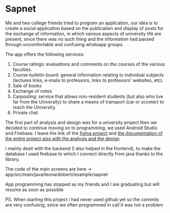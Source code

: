 # Sapnet
Me and two college friends tried to program an application, our idea is to create a social application based on the publication and display of posts for the exchange of information, in which various aspects of university life are present, since there was no such thing and the information had passed through uncomfortable and confusing whatsapp groups.

The app offers the following services:
1. Course ratings: evaluations and comments on the courses of the various faculties.
2. Course bulletin board: general information relating to individual subjects (lectures links, e-mails to professors, links to professors' websites, etc).
3. Sale of books
4. Exchange of notes
5. Carpooling: service that allows non-resident students (but also who live far from the University) to share a means of transport (car or scooter) to reach the University.
6. Private chat


The first part of analysis and design was for a university project then we decided to continue moving on to programming, we used Android Studio and Firebase.
I leave the link of the [figma project](https://www.figma.com/proto/jGUJ68G8nj34majUGd5kiw/home-page?node-id=436%3A11189&scaling=min-zoom&page-id=273%3A2496&starting-point-node-id=436%3A11189) and [the documentation of the entire project also with the analysis and the design](https://github.com/LeonardoBerti07/Sapnet/blob/main/Documentation.pdf).

I mainly dealt with the backend (I also helped in the frontend), to make the database I used firebase to which I connect directly from java thanks to the library.

The code of the main screens are here -> app/src/main/java/leonardoberti/example/sapnet

App programming has stopped as my friends and I are graduating but will resume as soon as possible

PS. When starting this project i had never used github yet so the commits are very confusing, since we often programmed in call it was not a problem
